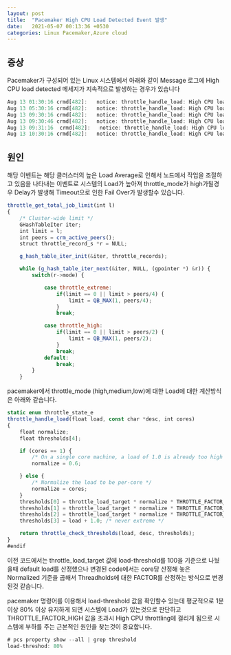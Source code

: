 ```yaml
---
layout: post
title:  "Pacemaker High CPU Load Detected Event 발생"
date:   2021-05-07 00:13:36 +0530
categories: Linux Pacemaker,Azure cloud
---
```


## 증상 

Pacemaker가 구성되어 있는 Linux 시스템에서 아래와 같이 Message 로그에 High CPU load detected 메세지가 지속적으로 발생하는 경우가 있습니다 

```javascript
Aug 13 01:30:16 crmd[482]:   notice: throttle_handle_load: High CPU load detected: 17.090000
Aug 13 05:30:16 crmd[482]:   notice: throttle_handle_load: High CPU load detected: 16.340000
Aug 13 09:30:16 crmd[482]:   notice: throttle_handle_load: High CPU load detected: 54.799999
Aug 13 09:30:46 crmd[482]:   notice: throttle_handle_load: High CPU load detected: 33.209999
Aug 13 09:31:16  crmd[482]:   notice: throttle_handle_load: High CPU load detected: 20.129999
Aug 13 10:30:16 crmd[482]:   notice: throttle_handle_load: High CPU load detected: 47.340000
```

## 원인 

해당 이벤트는 해당 클러스터의 높은 Load Average로 인해서 노드에서 
작업을 조절하고 있음을 나타내는 이벤트로 시스템의 Load가 높아져
throttle_mode가 high가될경우 Delay가 발생해 Timeout으로 인한 Fail Over가 발생할수 있습니다. 

```javascript
throttle_get_total_job_limit(int l)
{
    /* Cluster-wide limit */
    GHashTableIter iter;
    int limit = l;
    int peers = crm_active_peers();
    struct throttle_record_s *r = NULL;

    g_hash_table_iter_init(&iter, throttle_records);

    while (g_hash_table_iter_next(&iter, NULL, (gpointer *) &r)) {
        switch(r->mode) {

            case throttle_extreme:
                if(limit == 0 || limit > peers/4) {
                    limit = QB_MAX(1, peers/4);
                }
                break;

            case throttle_high:
                if(limit == 0 || limit > peers/2) {
                    limit = QB_MAX(1, peers/2);
                }
                break;
            default:
                break;
        }
    }

```

pacemaker에서 throttle_mode (high,medium,low)에 대한 Load에 대한 계산방식은 아래와 같습니다. 

```javascript
static enum throttle_state_e
throttle_handle_load(float load, const char *desc, int cores)
{
    float normalize;
    float thresholds[4];

    if (cores == 1) {
        /* On a single core machine, a load of 1.0 is already too high */
        normalize = 0.6;

    } else {
        /* Normalize the load to be per-core */
        normalize = cores;
    }
    thresholds[0] = throttle_load_target * normalize * THROTTLE_FACTOR_LOW;
    thresholds[1] = throttle_load_target * normalize * THROTTLE_FACTOR_MEDIUM;
    thresholds[2] = throttle_load_target * normalize * THROTTLE_FACTOR_HIGH;
    thresholds[3] = load + 1.0; /* never extreme */

    return throttle_check_thresholds(load, desc, thresholds);
}
#endif
```
[참조코드]: https://github.com/ClusterLabs/pacemaker/blob/master/daemons/controld/controld_throttle.c


이전 코드에서는 throttle_load_target 값에 load-threshold를 100을 기준으로 나눴을때 default load를 산정했으나 변경된 code에서는 core당 산정해 놓은 Normalized 기준을 곱해서 Threadholds에 대한 FACTOR를 산정하는 방식으로 변경된것 같습니다. 

pacemaker 명령어를 이용해서 load-threshold 값을 확인할수 있는데 평균적으로 1분이상 80% 이상 유지하게 되면 시스템에 Load가 있는것으로 판단하고 THROTTLE_FACTOR_HIGH 값을 초과시 High CPU throttling에 걸리게 됨으로 시스템에 부하를 주는 근본적인 원인을 찾는것이 중요합니다. 

```javascript
# pcs property show --all | grep threshold
load-threshod: 80%
```